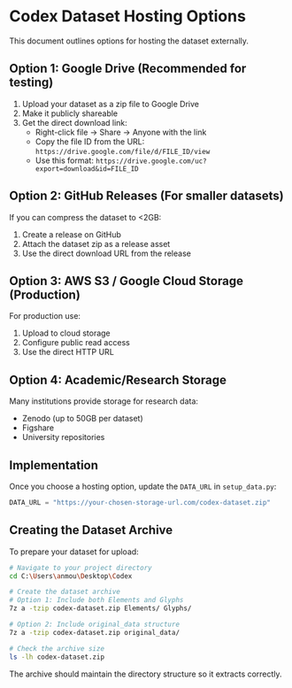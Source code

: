# Codex Dataset Hosting Options

This document outlines options for hosting the dataset externally.

## Option 1: Google Drive (Recommended for testing)

1. Upload your dataset as a zip file to Google Drive
2. Make it publicly shareable
3. Get the direct download link:
   - Right-click file → Share → Anyone with the link
   - Copy the file ID from the URL: `https://drive.google.com/file/d/FILE_ID/view`
   - Use this format: `https://drive.google.com/uc?export=download&id=FILE_ID`

## Option 2: GitHub Releases (For smaller datasets)

If you can compress the dataset to <2GB:
1. Create a release on GitHub
2. Attach the dataset zip as a release asset
3. Use the direct download URL from the release

## Option 3: AWS S3 / Google Cloud Storage (Production)

For production use:
1. Upload to cloud storage
2. Configure public read access
3. Use the direct HTTP URL

## Option 4: Academic/Research Storage

Many institutions provide storage for research data:
- Zenodo (up to 50GB per dataset)
- Figshare
- University repositories

## Implementation

Once you choose a hosting option, update the `DATA_URL` in `setup_data.py`:

```python
DATA_URL = "https://your-chosen-storage-url.com/codex-dataset.zip"
```

## Creating the Dataset Archive

To prepare your dataset for upload:

```bash
# Navigate to your project directory
cd C:\Users\anmou\Desktop\Codex

# Create the dataset archive
# Option 1: Include both Elements and Glyphs
7z a -tzip codex-dataset.zip Elements/ Glyphs/

# Option 2: Include original_data structure
7z a -tzip codex-dataset.zip original_data/

# Check the archive size
ls -lh codex-dataset.zip
```

The archive should maintain the directory structure so it extracts correctly.